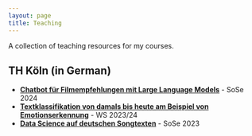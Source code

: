 ```yaml
---
layout: page
title: Teaching
---
```


A collection of teaching resources for my courses.

## TH Köln (in German)

- [**Chatbot für Filmempfehlungen mit Large Language Models**](https://github.com/Richard-Sieg-TH-Koln/dis22-sose2024-movie-chatbot) - SoSe 2024
- [**Textklassifikation von damals bis heute am Beispiel von Emotionserkennung**](https://github.com/Richard-Sieg-TH-Koln/ws2324-text-classification) - WS 2023/24
- [**Data Science auf deutschen Songtexten**](https://github.com/Richard-Sieg-TH-Koln/german-lyrics) - SoSe 2023
